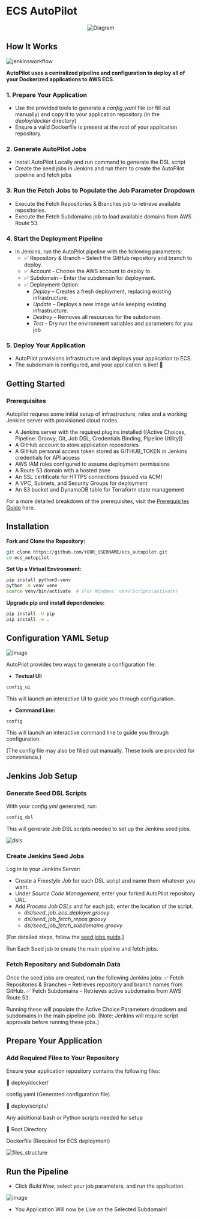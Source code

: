 # ECS AutoPilot
<p align="center">
  <img src="https://github.com/user-attachments/assets/3afe29fe-dfa2-4da7-8794-44e6437bbaff" alt="Diagram">
</p>


## **How It Works**

![jenkinsworkflow](https://github.com/user-attachments/assets/84bb86c1-c375-463f-b005-839aa72d2ad6)

**AutoPilot uses a centralized pipeline and configuration to deploy all of your Dockerized applications to AWS ECS.**

### 1. Prepare Your Application
- Use the provided tools to generate a *config.yaml* file (or fill out manually) and copy it to your application repository (in the *deploy/docker* directory)
- Ensure a valid Dockerfile is present at the root of your application repository.

### 2. Generate AutoPilot Jobs
- Install AutoPilot Locally and run command to generate the DSL script
- Create the seed jobs in Jenkins and run them to create the AutoPilot pipeline and fetch jobs

### 3. Run the Fetch Jobs to Populate the Job Parameter Dropdown
- Execute the Fetch Repositories & Branches job to retrieve available repositories.
- Execute the Fetch Subdomains job to load available domains from AWS Route 53.

### 4. Start the Deployment Pipeline
- In Jenkins, run the AutoPilot pipeline with the following parameters:
  - ✅ Repository & Branch – Select the GitHub repository and branch to deploy.
  - ✅ Account - Choose the AWS account to deploy to.
  - ✅ Subdomain – Enter the subdomain for deployment.
  - ✅ Deployment Option:
    - *Deploy* – Creates a fresh deployment, replacing existing infrastructure.
    - *Update* – Deploys a new image while keeping existing infrastructure.
    - *Destroy* – Removes all resources for the subdomain.
    - *Test* - Dry run the environment variables and parameters for you job.

### 5. Deploy Your Application
- AutoPilot provisions infrastructure and deploys your application to ECS.
- The subdomain is configured, and your application is live! 🚀

## Getting Started
### **Prerequisites**

Autopilot requres some initial setup of infrastructure, roles and a working Jenkins server with provisioned cloud nodes. 
- A Jenkins server with the required plugins installed ([Active Choices, Pipeline: Groovy, Git, Job DSL, Credentials Binding, Pipeline Utility])
- A GitHub account to store application repositories
- A GitHub personal access token stored as GITHUB_TOKEN in Jenkins credentials for API access
- AWS IAM roles configured to assume deployment permissions
- A Route 53 domain with a hosted zone
- An SSL certificate for HTTPS connections (issued via ACM)
- A VPC, Subnets, and Security Groups for deployment
- An S3 bucket and DynamoDB table for Terraform state management

For a more detailed breakdown of the prerequisites, visit the [Prerequisites Guide](https://digitalsteve.net/projects/jenkins-ecs?tab=Prerequisites) here.



## Installation
**Fork and Clone the Repository:**
```sh
git clone https://github.com/YOUR_USERNAME/ecs_autopilot.git
cd ecs_autopilot
```

**Set Up a Virtual Environment:**
```sh
pip install python3-venv
python -m venv venv
source venv/bin/activate  # (For Windows: venv\Scripts\activate)
```

**Upgrade pip and install dependencies:**
```sh
pip install -U pip
pip install -e .
```

## Configuration YAML Setup
![image](https://github.com/user-attachments/assets/e6a94e46-819f-46ce-abb7-a982d45725f9)

AutoPilot provides two ways to generate a configuration file:

- **Textual UI:**
```sh
config_ui
```
  This will launch an interactive UI to guide you through configuration.

- **Command Line:**
```sh
config
```
  This will launch an interactive command line to guide you through configuration.

(The config file may also be filled out manually. These tools are provided for convenience.)


## Jenkins Job Setup
### Generate Seed DSL Scripts
With your *config.yml* generated, run:
```sh
config_dsl
```
This will generate Job DSL scripts needed to set up the Jenkins seed jobs.

![dsls](https://github.com/user-attachments/assets/3f5f797b-cf03-4994-8402-1138f7963adc)


### Create Jenkins Seed Jobs
Log in to your Jenkins Server:
- Create a *Freestyle Job* for each DSL script and name them whatever you want.
- Under *Source Code Management*, enter your forked AutoPilot repository URL.
- Add *Process Job DSLs* and for each job, enter the location of the script.
  - *dsl/seed_job_ecs_deployer.groovy*
  - *dsl/seed_job_fetch_repos.groovy*
  - *dsl/seed_job_fetch_subdomains.groovy*

[For detailed steps, follow the [seed jobs guide](https://digitalsteve.net/projects/jenkins-ecs?tab=Seed%20Jobs).]

Run Each Seed job to create the main pipeline and fetch jobs.


### Fetch Repository and Subdomain Data
Once the seed jobs are created, run the following Jenkins jobs:
✅ Fetch Repositories & Branches – Retrieves repository and branch names from GitHub.
✅ Fetch Subdomains – Retrieves active subdomains from AWS Route 53.

Running these will populate the Active Choice Parameters dropdown and subdomains in the main pipeline job.
(Note: Jenkins will require script approvals before running these jobs.)


## Prepare Your Application
### Add Required Files to Your Repository

Ensure your application repository contains the following files:

📂 deploy/docker/

config.yaml (Generated configuration file)

📂 deploy/scripts/

Any additional bash or Python scripts needed for setup

📂 Root Directory

Dockerfile (Required for ECS deployment)

![files_structure](https://github.com/user-attachments/assets/fa1ad6fe-c022-4261-b937-8fbb0085a0cf)

## Run the Pipeline

- Click *Build Now*, select your job parameters, and run the application.

![image](https://github.com/user-attachments/assets/7fe61ac4-f935-47e8-9c33-b4d85d6548c7)

- You Application Will now be Live on the Selected Subdomain! 
